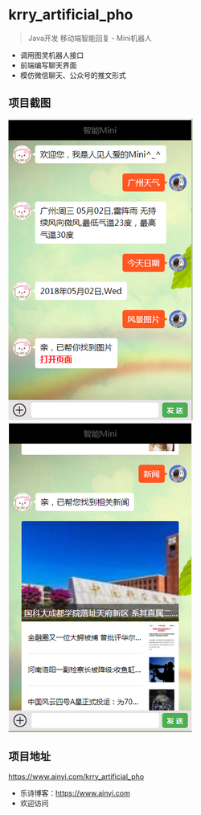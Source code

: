 # krry_artificial_pho
> Java开发 移动端智能回复 - Mini机器人

- 调用图灵机器人接口
- 前端编写聊天界面
- 模仿微信聊天、公众号的推文形式

## 项目截图
![](https://github.com/Krryxa/krry_artificial_pho/blob/master/WebRoot/images/cutImg/1.jpg)
![](https://github.com/Krryxa/krry_artificial_pho/blob/master/WebRoot/images/cutImg/2.jpg)

## 项目地址
https://www.ainyi.com/krry_artificial_pho
- 乐诗博客：https://www.ainyi.com
- 欢迎访问
